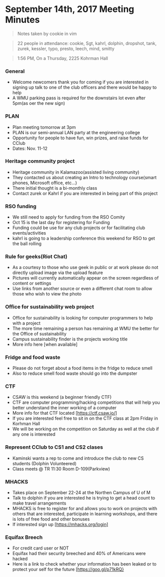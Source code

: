 # September 14th, 2017 Meeting Minutes
> Notes taken by cookie in vim

> 22 people in attendance: cookie, Sgt, kahrl, dolphin, dropshot, tank, zurek, kessler, typo, presto, leech, mind, smitty

> 1:56 PM, On a Thursday, 2225 Kohrman Hall

### General 

- Welcome newcomers thank you for coming if you are interested in signing up talk to one of the club officers and there would be happy to help
- A WMU parking pass is required for the downstairs lot even after 5pm(as oer the new sign)

### PLAN

- Plan meeting tomorrow at 3pm
- PLAN is our semi-annual LAN party at the engineering college
- Opportunity for people to have fun, win prizes, and raise funds for CClub
- Dates: Nov. 11-12

### Heritage community project

- Heritage community in Kalamazoo(assisted living community)
- They contacted us about creating an Intro to technology course(smart phones, Microsoft office, etc...)
- There initial thought is a bi-monthly class
- Contact zurek or Kahrl if you are interested in being part of this project

### RSO funding

- We still need to apply for funding from the RSO Comity
- Oct 15 is the last day for registering for Funding
- Funding could be use for any club projects or for facilitating club events/activities 
- kahrl is going to a leadership conference this weekend for RSO to get the ball rolling

### Rule for geeks(Riot Chat)

- As a courtesy to those who use geek in public or at work please do not directly upload image via the upload feature
- Pictures will currently automatically appear on the screen regardless of content or settings
- Use links from another source or even a different chat room to allow those who wish to view the photo

### Office for sustainability web project

- Office for sustainability is looking for computer programmers to help with a project
- The more time remaining a person has remaining at WMU the better for the Office of sustainability
- Campus sustainability finder is the projects working title
- More info here [when available]

### Fridge and food waste

- Please do not forget about a food items in the fridge to reduce smell
- Also to reduce smell food waste should go into the dumpster

### CTF

- CSAW is this weekend (a beginner friendly CTF)
- CTF are computer programming/hacking competitions that will help you better understand the inner working of a computer
- More info for that CTF located [https://ctf.csaw.io/]
- If you are interested feel free to sit in on the CTF class at 2pm Friday in Korhman Hall
- We will be working on the competition on Saturday as well at the club if any one is interested

### Represent CClub to CS1 and CS2 clases

- Kaminski wants a rep to come and introduce the club to new CS students (Dolphin Volunteered) 
- Class meets @ TR 11:30 Room D-109(Parkview)

### MHACKS

- Takes place on September 22-24 at the Northen Campus of U of M
- Talk to dolphin if you are interested he is trying to get a head count to make travel arrangements
- MHACKS is free to register for and  allows you to work on projects with others that are interested, participate in learning workshops, and there is lots of free food and other bonuses
- If interested sign up [https://mhacks.org/login] 

### Equifax Breech

- For credit card user or NOT
- Equifax had their security breeched and 40% of Americans were hacked 
- Here is a link to check whether your information has been leaked or to protect your self for the future [https://goo.gl/p71kRQ}
